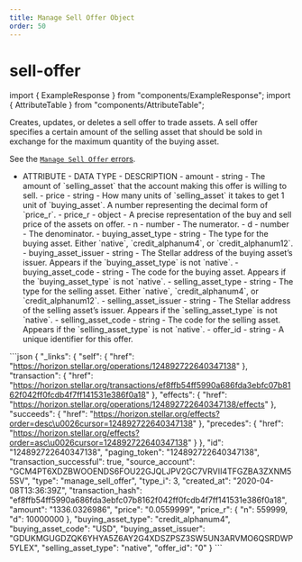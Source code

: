 ```yaml
---
title: Manage Sell Offer Object
order: 50
---
```


# sell-offer

import { ExampleResponse } from "components/ExampleResponse"; import { AttributeTable } from "components/AttributeTable";

Creates, updates, or deletes a sell offer to trade assets. A sell offer specifies a certain amount of the selling asset that should be sold in exchange for the maximum quantity of the buying asset.

See the [`Manage Sell Offer` errors](../../../errors/result-codes/operation-specific/manage-sell-offer.md).

 - ATTRIBUTE - DATA TYPE - DESCRIPTION - amount - string - The amount of \`selling\_asset\` that the account making this offer is willing to sell. - price - string - How many units of \`selling\_asset\` it takes to get 1 unit of \`buying\_asset\`. A number representing the decimal form of \`price\_r\`. - price\_r - object - A precise representation of the buy and sell price of the assets on offer. - n - number - The numerator. - d - number - The denominator. - buying\_asset\_type - string - The type for the buying asset. Either \`native\`, \`credit\_alphanum4\`, or \`credit\_alphanum12\`. - buying\_asset\_issuer - string - The Stellar address of the buying asset’s issuer. Appears if the \`buying\_asset\_type\` is not \`native\`. - buying\_asset\_code - string - The code for the buying asset. Appears if the \`buying\_asset\_type\` is not \`native\`. - selling\_asset\_type - string - The type for the selling asset. Either \`native\`, \`credit\_alphanum4\`, or \`credit\_alphanum12\`. - selling\_asset\_issuer - string - The Stellar address of the selling asset’s issuer. Appears if the \`selling\_asset\_type\` is not \`native\`. - selling\_asset\_code - string - The code for the selling asset. Appears if the \`selling\_asset\_type\` is not \`native\`. - offer\_id - string - A unique identifier for this offer.

 \`\`\`json { "\_links": { "self": { "href": "https://horizon.stellar.org/operations/124892722640347138" }, "transaction": { "href": "https://horizon.stellar.org/transactions/ef8ffb54ff5990a686fda3ebfc07b8162f042ff0fcdb4f7ff141531e386f0a18" }, "effects": { "href": "https://horizon.stellar.org/operations/124892722640347138/effects" }, "succeeds": { "href": "https://horizon.stellar.org/effects?order=desc\u0026cursor=124892722640347138" }, "precedes": { "href": "https://horizon.stellar.org/effects?order=asc\u0026cursor=124892722640347138" } }, "id": "124892722640347138", "paging\_token": "124892722640347138", "transaction\_successful": true, "source\_account": "GCM4PT6XDZBWOOENDS6FOU22GJQLJPV2GC7VRVII4TFGZBA3ZXNM55SV", "type": "manage\_sell\_offer", "type\_i": 3, "created\_at": "2020-04-08T13:36:39Z", "transaction\_hash": "ef8ffb54ff5990a686fda3ebfc07b8162f042ff0fcdb4f7ff141531e386f0a18", "amount": "1336.0326986", "price": "0.0559999", "price\_r": { "n": 559999, "d": 10000000 }, "buying\_asset\_type": "credit\_alphanum4", "buying\_asset\_code": "USD", "buying\_asset\_issuer": "GDUKMGUGDZQK6YHYA5Z6AY2G4XDSZPSZ3SW5UN3ARVMO6QSRDWP5YLEX", "selling\_asset\_type": "native", "offer\_id": "0" } \`\`\`

